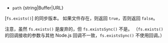<!-- YAML
added: v0.1.21
changes:
  - version: v7.6.0
    pr-url: https://github.com/nodejs/node/pull/10739
    description: The `path` parameter can be a WHATWG `URL` object using
                 `file:` protocol. Support is currently still *experimental*.
-->

* `path` {string|Buffer|URL}

[`fs.exists()`] 的同步版本。
如果文件存在，则返回 `true`，否则返回 `false`。

注意，虽然 `fs.exists()` 是废弃的，但 `fs.existsSync()` 不是。
（`fs.exists()` 的回调接收的参数与其他 Node.js 回调不一致，`fs.existsSync()` 不使用回调。）

